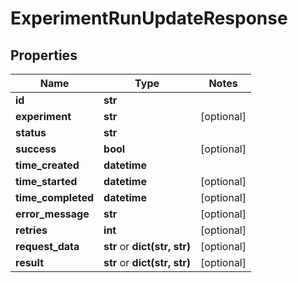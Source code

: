 # ExperimentRunUpdateResponse

## Properties
| Name                   | Type                          | Notes      |
|------------------------|-------------------------------|------------|
| **id**                 | **str**                       |            |
| **experiment**         | **str**                       | [optional] |
| **status**             | **str**                       |            |
| **success**            | **bool**                      | [optional] |
| **time_created**       | **datetime**                  |            |
| **time_started**       | **datetime**                  | [optional] |
| **time_completed**     | **datetime**                  | [optional] |
| **error_message**      | **str**                       | [optional] |
| **retries**            | **int**                       | [optional] |
| **request_data**       | **str** or **dict(str, str)** | [optional] |
| **result**             | **str** or **dict(str, str)** | [optional] |
